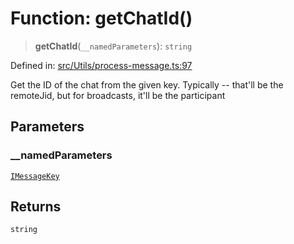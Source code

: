 # Function: getChatId()

> **getChatId**(`__namedParameters`): `string`

Defined in: [src/Utils/process-message.ts:97](https://github.com/Fokusdotid/bail/blob/3856b89f13bbe82f2e10396a28cd4ef2089de845/src/Utils/process-message.ts#L97)

Get the ID of the chat from the given key.
Typically -- that'll be the remoteJid, but for broadcasts, it'll be the participant

## Parameters

### \_\_namedParameters

[`IMessageKey`](../namespaces/proto/interfaces/IMessageKey.md)

## Returns

`string`

